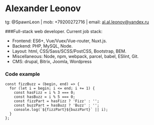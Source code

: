 # Alexander Leonov
tg: @SpawnLeon | mob: +79200272716 | email: al.al.leonov@yandex.ru

###Full-stack web developer. Current job stack:
- Frontend: ES6+, Vue/Vuex/Vue-router, Nuxt.js.
- Backend: PHP, MySQL, Node.
- Layout: html,  CSS/Sass/SCSS/PostCSS, Bootstrap, BEM.
- Miscellaneous: Node, npm, webpack, parcel, babel, ESlint, Git.
- CMS: drupal, Bitrix, Joomla, Wordpress

### Code example
```
const fizzBuzz = (begin, end) => {
  for (let i = begin; i <= end; i += 1) {
    const hasFizz = i % 3 === 0;
    const hasBuzz = i % 5 === 0;
    const fizzPart = hasFizz ? 'Fizz' : '';
    const buzzPart = hasBuzz ? 'Buzz' : '';
    console.log(`${fizzPart}${buzzPart}` || i);
  }
};
```
